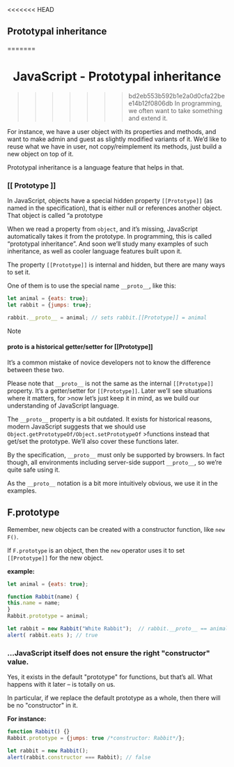 <link rel="stylesheet" href="https://cdn.jsdelivr.net/npm/bootstrap-icons@1.5.0/font/bootstrap-icons.css">
<<<<<<< HEAD
<link rel="stylesheet" href="../../lib/doc_style.css">


## Prototypal inheritance
=======
<link rel="stylesheet" href="../source.css">

<h1 style="text-align:center;">JavaScript - Prototypal inheritance</h1>

>>>>>>> bd2eb553b592b1e2a0d0cfa22bee14b12f0806db
In programming, we often want to take something and extend it.

For instance, we have a user object with its properties and methods, and want to make admin and guest as slightly modified variants of it. We’d like to reuse what we have in user, not copy/reimplement its methods, just build a new object on top of it.

Prototypal inheritance is a language feature that helps in that.

### [[ Prototype ]]
In JavaScript, objects have a special hidden property `[[Prototype]]` (as named in the specification), that is either null or references another object. That object is called “a prototype

When we read a property from `object`, and it’s missing, JavaScript automatically takes it from the prototype. In programming, this is called “prototypal inheritance”. And soon we’ll study many examples of such inheritance, as well as cooler language features built upon it.

The property `[[Prototype]]` is internal and hidden, but there are many ways to set it.

One of them is to use the special name `__proto__`, like this:
```js
let animal = {eats: true};
let rabbit = {jumps: true};

rabbit.__proto__ = animal; // sets rabbit.[[Prototype]] = animal
```

> [!NOTE]
> #### __proto__ is a historical getter/setter for [[Prototype]]
>It’s a common mistake of novice developers not to know the difference between these two.
>
>Please note that `__proto__` is not the same as the internal `[[Prototype]]` property. It’s a getter/setter for `[[Prototype]]`. Later we’ll see situations where it matters, for >now let’s just keep it in mind, as we build our understanding of JavaScript language.
>
>The `__proto__` property is a bit outdated. It exists for historical reasons, modern JavaScript suggests that we should use ``Object.getPrototypeOf/Object.setPrototypeOf`` >functions instead that get/set the prototype. We’ll also cover these functions later.
>
>By the specification, `__proto__` must only be supported by browsers. In fact though, all environments including server-side support `__proto__`, so we’re quite safe using it.
>
>As the `__proto__` notation is a bit more intuitively obvious, we use it in the examples.

## F.prototype
Remember, new objects can be created with a constructor function, like `new F()`.

If `F.prototype` is an object, then the `new` operator uses it to set `[[Prototype]]` for the new object.

**example:**
```js
let animal = {eats: true};

function Rabbit(name) {
this.name = name;
}
Rabbit.prototype = animal;

let rabbit = new Rabbit("White Rabbit");  // rabbit.__proto__ == animal
alert( rabbit.eats ); // true
```

### …JavaScript itself does not ensure the right "constructor" value.
Yes, it exists in the default "prototype" for functions, but that’s all. What happens with it later – is totally on us.

In particular, if we replace the default prototype as a whole, then there will be no "constructor" in it.

**For instance:**
```js
function Rabbit() {}
Rabbit.prototype = {jumps: true /*constructor: Rabbit*/};

let rabbit = new Rabbit();
alert(rabbit.constructor === Rabbit); // false
```





